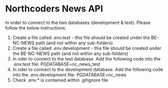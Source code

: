 # Northcoders News API

In order to connect to the two databases (development & test). Please follow the below instructions:
1. Create a file called .env.test - this file should be created under the BE-NC-NEWS path (and not within any sub-folders)
2. Create a file called .env.development - this file should be created under the BE-NC-NEWS path (and not within any sub-folders)
3. In oder to connect to the test database. Add the following code into the .env.test file: PGDATABASE=nc_news_test
4. In oder to connect to the development database. Add the following code into the .env.development file: PGDATABASE=nc_news
5. Check .env.* is contained within .gitignore file